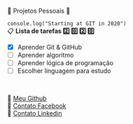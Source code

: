 :beginner: Projetos Pessoais :beginner:

`console.log("Starting at GIT in 2020")`
<br>
:clipboard: **Lista de tarefas :two: :zero: :two: :zero:**
- [x] Aprender Git & GitHub
- [ ] Aprender algoritmo
- [ ] Aprender lógica de programação
- [ ] Escolher linguagem para estudo
<br>

:link: [Meu Github](https://github.com/gssantos94)<br>
:link: [Contato Facebook](https://www.facebook.com/guzt.santos)<br>
:link: [Contato Linkedin](www.linkedin.com/in/gs-santos)
